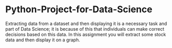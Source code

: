 # Python-Project-for-Data-Science
Extracting data from a dataset and then displaying it is a necessary task and part of Data Science; it is because of this that individuals can make correct decisions based on this data. In this assignment you will extract some stock data and then display it on a graph.
